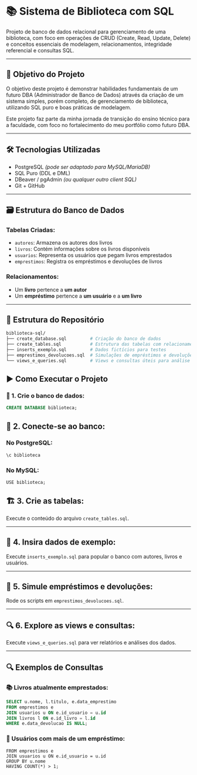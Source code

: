 # 📚 Sistema de Biblioteca com SQL

Projeto de banco de dados relacional para gerenciamento de uma biblioteca, com foco em operações de CRUD (Create, Read, Update, Delete) e conceitos essenciais de modelagem, relacionamentos, integridade referencial e consultas SQL.

---

## 🧠 Objetivo do Projeto

O objetivo deste projeto é demonstrar habilidades fundamentais de um futuro DBA (Administrador de Banco de Dados) através da criação de um sistema simples, porém completo, de gerenciamento de biblioteca, utilizando SQL puro e boas práticas de modelagem.

Este projeto faz parte da minha jornada de transição do ensino técnico para a faculdade, com foco no fortalecimento do meu portfólio como futuro DBA.

---

## 🛠️ Tecnologias Utilizadas

- PostgreSQL *(pode ser adaptado para MySQL/MariaDB)*
- SQL Puro (DDL e DML)
- DBeaver / pgAdmin *(ou qualquer outro client SQL)*
- Git + GitHub

---

## 🗃️ Estrutura do Banco de Dados

### Tabelas Criadas:

- `autores`: Armazena os autores dos livros
- `livros`: Contém informações sobre os livros disponíveis
- `usuarios`: Representa os usuários que pegam livros emprestados
- `emprestimos`: Registra os empréstimos e devoluções de livros

### Relacionamentos:

- Um **livro** pertence a **um autor**
- Um **empréstimo** pertence a **um usuário** e a **um livro**

---

## 📁 Estrutura do Repositório

```bash
biblioteca-sql/
├── create_database.sql         # Criação do banco de dados
├── create_tables.sql           # Estrutura das tabelas com relacionamentos
├── inserts_exemplo.sql         # Dados fictícios para testes
├── emprestimos_devolucoes.sql  # Simulações de empréstimos e devoluções
└── views_e_queries.sql         # Views e consultas úteis para análise
```

## ▶️ Como Executar o Projeto

### 🔧 1. Crie o banco de dados:
```sql
CREATE DATABASE biblioteca;
```

## 🔗 2. Conecte-se ao banco:

### No PostgreSQL:
```sql
\c biblioteca
```

### No MySQL:

```
USE biblioteca;
```

## 🏗️ 3. Crie as tabelas:

Execute o conteúdo do arquivo `create_tables.sql`.

---

## 🧪 4. Insira dados de exemplo:

Execute `inserts_exemplo.sql` para popular o banco com autores, livros e usuários.

---

## 🔁 5. Simule empréstimos e devoluções:

Rode os scripts em `emprestimos_devolucoes.sql`.

---

## 🔍 6. Explore as views e consultas:

Execute `views_e_queries.sql` para ver relatórios e análises dos dados.

---

## 🔍 Exemplos de Consultas

### 📚 Livros atualmente emprestados:
```sql
SELECT u.nome, l.titulo, e.data_emprestimo
FROM emprestimos e
JOIN usuarios u ON e.id_usuario = u.id
JOIN livros l ON e.id_livro = l.id
WHERE e.data_devolucao IS NULL;
```


### 👥 Usuários com mais de um empréstimo:
```SELECT u.nome, COUNT(*) AS total_emprestimos
FROM emprestimos e
JOIN usuarios u ON e.id_usuario = u.id
GROUP BY u.nome
HAVING COUNT(*) > 1;
```
